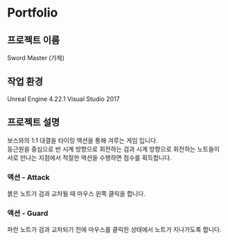 # Portfolio

## 프로젝트 이름
Sword Master (가제)

## 작업 환경
Unreal Engine 4.22.1
Visual Studio 2017

## 프로젝트 설명
보스와의 1:1 대결을 타이밍 액션을 통해 겨루는 게임 입니다.</br>
둥근원을 중심으로 반 시계 방향으로 회전하는 검과 시계 방향으로 회전하는 노트들이 서로 만나는 지점에서 적절한 액션을 수행하면 점수를 획득합니다.</br>

### 액션 - Attack
붉은 노트가 검과 교차될 때 마우스 왼쪽 클릭을 합니다.

### 액션 - Guard
파란 노트가 검과 교차되기 전에 마우스를 클릭한 상태에서 노트가 지나가도록 합니다.
